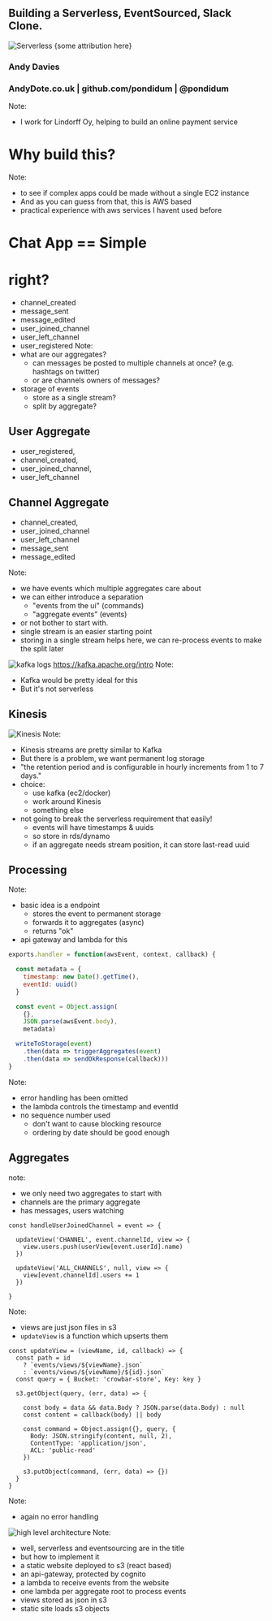 ## Building a Serverless, EventSourced, Slack Clone.
![Serverless](img/serverless.png)
{some attribution here}<!-- .element: class="image-attribution"-->




### Andy Davies
### AndyDote.co.uk | github.com/pondidum | @pondidum
Note:
* I work for Lindorff Oy,  helping to build an online payment service



# Why build this?
Note:
* to see if complex apps could be made without a single EC2 instance
* And as you can guess from that, this is AWS based
* practical experience with aws services I havent used before



# Chat App ==  Simple
# right? <!-- .element: class="fragment" -->



* channel_created
* message_sent
* message_edited
* user_joined_channel
* user_left_channel
* user_registered
Note:
* what are our aggregates?
  * can messages be posted to multiple channels at once? (e.g. hashtags on twitter)
  * or are channels owners of messages?
* storage of events
  * store as a single stream?
  * split by aggregate?



## User Aggregate
* user_registered,
* channel_created,
* user_joined_channel,
* user_left_channel

## Channel Aggregate
* channel_created,
* user_joined_channel
* user_left_channel
* message_sent
* message_edited

Note:
* we have events which multiple aggregates care about
* we can either introduce a separation
  * "events from the ui" (commands)
  * "aggregate events" (events)
* or not bother to start with.
* single stream is an easier starting point
* storing in a single stream helps here, we can re-process events to make the split later



![kafka logs](img/log_consumer.png)
https://kafka.apache.org/intro <!-- .element: class="image-attribution"-->
Note:
* Kafka would be pretty ideal for this
* But it's not serverless



## Kinesis
![Kinesis](img/AWS-Summit_recap_KinesisStreams.png)
Note:
* Kinesis streams are pretty similar to Kafka
* But there is a problem, we want permanent log storage
* "the retention period and is configurable in hourly increments from 1 to 7 days."
* choice:
  * use kafka (ec2/docker)
  * work around Kinesis
  * something else
* not going to break the serverless requirement that easily!
  * events will have timestamps & uuids
  * so store in rds/dynamo
  * if an aggregate needs stream position, it can store last-read uuid



## Processing
Note:
* basic idea is a endpoint
  * stores the event to permanent storage
  * forwards it to aggregates (async)
  * returns "ok"
* api gateway and lambda for this



```javascript
exports.handler = function(awsEvent, context, callback) {

  const metadata = {
    timestamp: new Date().getTime(),
    eventId: uuid()
  }

  const event = Object.assign(
    {},
    JSON.parse(awsEvent.body),
    metadata)

  writeToStorage(event)
    .then(data => triggerAggregates(event)
    .then(data => sendOkResponse(callback)))
}
```
Note:
* error handling has been omitted
* the lambda controls the timestamp and eventId
* no sequence number used
  * don't want to cause blocking resource
  * ordering by date should be good enough



## Aggregates
note:
* we only need two aggregates to start with
* channels are the primary aggregate
* has messages, users watching



```
const handleUserJoinedChannel = event => {

  updateView('CHANNEL', event.channelId, view => {
    view.users.push(userView[event.userId].name)
  })

  updateView('ALL_CHANNELS', null, view => {
    view[event.channelId].users += 1
  })

}
```
Note:
* views are just json files in s3
* `updateView` is a function which upserts them



```
const updateView = (viewName, id, callback) => {
  const path = id
    ? `events/views/${viewName}.json`
    : `events/views/${viewName}/${id}.json`
  const query = { Bucket: 'crowbar-store', Key: key }

  s3.getObject(query, (err, data) => {

    const body = data && data.Body ? JSON.parse(data.Body) : null
    const content = callback(body) || body

    const command = Object.assign({}, query, {
      Body: JSON.stringify(content, null, 2),
      ContentType: 'application/json',
      ACL: 'public-read'
    })

    s3.putObject(command, (err, data) => {})
  }
}
```
Note:
* again no error handling




![high level architecture](img/crowbar-architecture.png)
Note:
* well, serverless and eventsourcing are in the title
* but how to implement it
* a static website deployed to s3 (react based)
* an api-gateway, protected by cognito
* a lambda to receive events from the website
* one lambda per aggregate root to process events
* views stored as json in s3
* static site loads s3 objects

